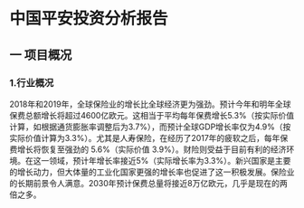 # 中国平安投资分析报告  
## 一 项目概况  
### 1.行业概况  
2018年和2019年，全球保险业的增长比全球经济更为强劲。预计今年和明年全球保费总额增长将超过4600亿欧元。这相当于平均每年保费增长5.3%（按实际价值计算，如根据通货膨胀率调整后为3.7%），而预计全球GDP增长率仅为4.9%（按实际价值计算为3.3%）。尤其是人寿保险，在经历了2017年的疲软之后，每年保费增长将恢复至强劲的 5.6%（实际价值 3.9%）。财险则受益于目前有利的经济环境。在这一领域，预计年增长率接近5%（实际增长率为3.3%）。新兴国家是主要的增长动力，但大体量的工业化国家更强的增长率也促进了这一积极发展。保险业的长期前景令人满意。2030年预计保费总量将接近8万亿欧元，几乎是现在的两倍之多。
